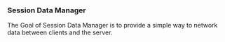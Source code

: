 ### Session Data Manager
The Goal of Session Data Manager is to provide a simple way to network data between clients and the server.

